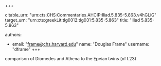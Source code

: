 +++


citable_urn: "urn:cts:CHS:Commentaries.AHCIP:Iliad.5.835-5.863.v4hGLiG"
target_urn: "urn:cts:greekLit:tlg0012.tlg001:5.835-5.863"
title: "Iliad 5.835-5.863"

authors:
- email: "frame@chs.harvard.edu"
  name: "Douglas Frame"
  username: "dframe"
+++

<p>comparison of Diomedes and Athena to the Epeian twins (of I.23)</p>